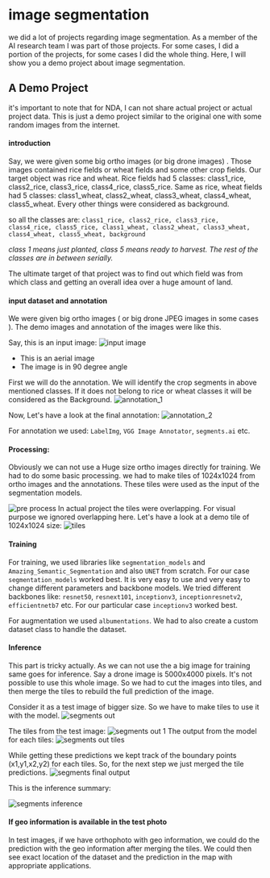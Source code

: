 # image segmentation

we did a lot of projects regarding image segmentation. As a member of the AI research team I was part of those projects. For some cases, I did a portion of the projects, for some cases I did the whole thing. Here, I will show you a demo project about image segmentation. 

## A Demo Project
it's important to note that for NDA, I can not share actual project or actual project data. This is just a demo project similar to the original one with some random images from the internet.

#### introduction

Say, we were given some big ortho images (or big drone images) . Those images contained rice fields or wheat fields and some other crop fields. Our target object was rice and wheat. Rice fields had 5 classes: class1_rice, class2_rice, class3_rice, class4_rice, class5_rice. Same as rice, wheat fields had 5 classes: class1_wheat, class2_wheat, class3_wheat, class4_wheat, class5_wheat. Every other things were considered as background.

so all the classes are: `class1_rice, class2_rice, class3_rice, class4_rice, class5_rice, class1_wheat, class2_wheat, class3_wheat, class4_wheat, class5_wheat, background`

*class 1 means just planted, class 5 means ready to harvest. The rest of the classes are in between serially.*

The ultimate target of that project was to find out which field was from which class and getting an overall idea over a huge amount of land.

#### input dataset and annotation
We were given big ortho images ( or big drone JPEG images in some cases ). The demo images and annotation of the images were like this.

Say, this is an input image:
![input image](../Helping_Images/segmentation/segment_1.png)
- This is an aerial image
- The image is in 90 degree angle

First we will do the annotation. We will identify the crop segments in above mentioned classes. If it does not belong to rice or wheat classes it will be considered as the Background.
![annotation_1](../Helping_Images/segmentation/segments_4.png)

Now, Let's have a look at the final annotation:
![annotation_2](../Helping_Images/segmentation/segments_3.png)

For annotation we used: `LabelImg`, `VGG Image Annotator`, `segments.ai` etc.

#### Processing:
Obviously we can not use a Huge size ortho images directly for training. We had to do some basic processing. we had to make tiles of 1024x1024 from ortho images and the annotations. These tiles were used as the input of the segmentation models. 

![pre process](../Helping_Images/segmentation/segments_preprocess.png)
In actual project the tiles were overlapping. For visual purpose we ignored overlapping here.
Let's have a look at a demo tile of 1024x1024 size:
![tiles](../Helping_Images/segmentation/segments_tiles.png)

#### Training
For training, we used libraries like `segmentation_models` and `Amazing_Semantic_Segmentation` and also `UNET` from scratch. For our case `segmentation_models` worked best. It is very easy to use and very easy to change different parameters and backbone models. We tried different backbones like: `resnet50`, `resnext101`, `inceptionv3`, `inceptionresnetv2`, `efficientnetb7` etc. For our particular case `inceptionv3` worked best.

For augmentation we used `albumentations`. We had to also create a custom dataset class to handle the dataset.

#### Inference
This part is tricky actually. As we can not use the a big image for training same goes for inference. Say a drone image is 5000x4000 pixels. It's not possible to use this whole image. So we had to cut the images into tiles, and then merge the tiles to rebuild the full prediction of the image. 

Consider it as a test image of bigger size. So we have to make tiles to use it with the model.
![segments out](../Helping_Images/segmentation/segments_out.png)

The tiles from the test image:
![segments out 1](../Helping_Images/segmentation/segments_image_tiles.png)
The output from the model for each tiles:
![segments out tiles](../Helping_Images/segmentation/segments_out_tiles_pred.png)

While getting these predictions we kept track of the boundary points (x1,y1,x2,y2) for each tiles. So, for the next step we just merged the tile predictions.
![segments final output](../Helping_Images/segmentation/segments%20final%20output.png)

This is the inference summary:

![segments inference](../Helping_Images/segmentation/segments_inference_summary.png)

#### If geo information is available in the test photo
In test images, if we have orthophoto with geo information, we could do the prediction with the geo information after merging the tiles. We could then see exact location of the dataset and the prediction in the map with appropriate applications.